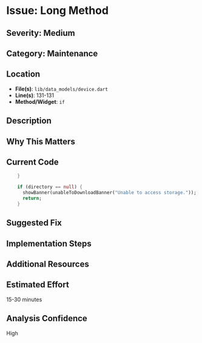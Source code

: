 # Issue: Long Method

## Severity: Medium

## Category: Maintenance

## Location
- **File(s)**: `lib/data_models/device.dart`
- **Line(s)**: 131-131
- **Method/Widget**: `if`

## Description


## Why This Matters


## Current Code
```dart
    }

    if (directory == null) {
      showBanner(unableToDownloadBanner("Unable to access storage."));
      return;
    }
```

## Suggested Fix


## Implementation Steps


## Additional Resources


## Estimated Effort
15-30 minutes

## Analysis Confidence
High
